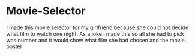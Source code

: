 # Movie-Selector
I made this movie selector for my girlfriend because she could not decide what film to watch one night. As a joke i made this so all she had to pick  was number and it would show what film she had chosen and the movie poster

